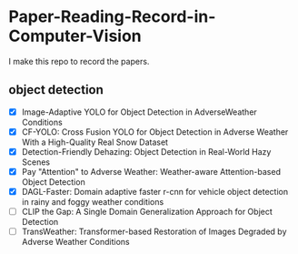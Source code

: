 # Paper-Reading-Record-in-Computer-Vision 
I make this repo to record the papers.
## object detection
- [x] Image-Adaptive YOLO for Object Detection in AdverseWeather Conditions
- [x] CF-YOLO: Cross Fusion YOLO for Object Detection in Adverse Weather With a High-Quality Real Snow Dataset
- [x] Detection-Friendly Dehazing: Object Detection in Real-World Hazy Scenes
- [x] Pay "Attention" to Adverse Weather: Weather-aware Attention-based Object Detection
- [x] DAGL-Faster: Domain adaptive faster r-cnn for vehicle object detection in
rainy and foggy weather conditions
- [ ] CLIP the Gap: A Single Domain Generalization Approach for Object Detection
- [ ] TransWeather: Transformer-based Restoration of Images Degraded by Adverse Weather Conditions

